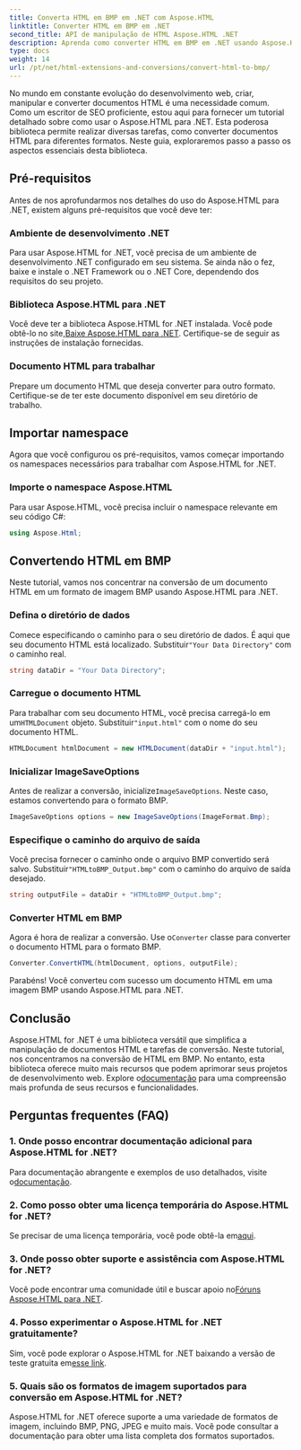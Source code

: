 ```yaml
---
title: Converta HTML em BMP em .NET com Aspose.HTML
linktitle: Converter HTML em BMP em .NET
second_title: API de manipulação de HTML Aspose.HTML .NET
description: Aprenda como converter HTML em BMP em .NET usando Aspose.HTML para .NET. Guia abrangente para desenvolvedores web sobre como aproveitar o Aspose.HTML para .NET.
type: docs
weight: 14
url: /pt/net/html-extensions-and-conversions/convert-html-to-bmp/
---
```

No mundo em constante evolução do desenvolvimento web, criar, manipular e converter documentos HTML é uma necessidade comum. Como um escritor de SEO proficiente, estou aqui para fornecer um tutorial detalhado sobre como usar o Aspose.HTML para .NET. Esta poderosa biblioteca permite realizar diversas tarefas, como converter documentos HTML para diferentes formatos. Neste guia, exploraremos passo a passo os aspectos essenciais desta biblioteca.

## Pré-requisitos

Antes de nos aprofundarmos nos detalhes do uso do Aspose.HTML para .NET, existem alguns pré-requisitos que você deve ter:

### Ambiente de desenvolvimento .NET

Para usar Aspose.HTML for .NET, você precisa de um ambiente de desenvolvimento .NET configurado em seu sistema. Se ainda não o fez, baixe e instale o .NET Framework ou o .NET Core, dependendo dos requisitos do seu projeto.

### Biblioteca Aspose.HTML para .NET

 Você deve ter a biblioteca Aspose.HTML for .NET instalada. Você pode obtê-lo no site,[Baixe Aspose.HTML para .NET](https://releases.aspose.com/html/net/). Certifique-se de seguir as instruções de instalação fornecidas.

### Documento HTML para trabalhar

Prepare um documento HTML que deseja converter para outro formato. Certifique-se de ter este documento disponível em seu diretório de trabalho.

## Importar namespace

Agora que você configurou os pré-requisitos, vamos começar importando os namespaces necessários para trabalhar com Aspose.HTML for .NET.

### Importe o namespace Aspose.HTML

Para usar Aspose.HTML, você precisa incluir o namespace relevante em seu código C#:

```csharp
using Aspose.Html;
```

## Convertendo HTML em BMP

Neste tutorial, vamos nos concentrar na conversão de um documento HTML em um formato de imagem BMP usando Aspose.HTML para .NET.

### Defina o diretório de dados

 Comece especificando o caminho para o seu diretório de dados. É aqui que seu documento HTML está localizado. Substituir`"Your Data Directory"` com o caminho real.

```csharp
string dataDir = "Your Data Directory";
```

### Carregue o documento HTML

 Para trabalhar com seu documento HTML, você precisa carregá-lo em um`HTMLDocument` objeto. Substituir`"input.html"` com o nome do seu documento HTML.

```csharp
HTMLDocument htmlDocument = new HTMLDocument(dataDir + "input.html");
```

### Inicializar ImageSaveOptions

 Antes de realizar a conversão, inicialize`ImageSaveOptions`. Neste caso, estamos convertendo para o formato BMP.

```csharp
ImageSaveOptions options = new ImageSaveOptions(ImageFormat.Bmp);
```

### Especifique o caminho do arquivo de saída

 Você precisa fornecer o caminho onde o arquivo BMP convertido será salvo. Substituir`"HTMLtoBMP_Output.bmp"` com o caminho do arquivo de saída desejado.

```csharp
string outputFile = dataDir + "HTMLtoBMP_Output.bmp";
```

### Converter HTML em BMP

 Agora é hora de realizar a conversão. Use o`Converter` classe para converter o documento HTML para o formato BMP.

```csharp
Converter.ConvertHTML(htmlDocument, options, outputFile);
```

Parabéns! Você converteu com sucesso um documento HTML em uma imagem BMP usando Aspose.HTML para .NET.

## Conclusão

Aspose.HTML for .NET é uma biblioteca versátil que simplifica a manipulação de documentos HTML e tarefas de conversão. Neste tutorial, nos concentramos na conversão de HTML em BMP. No entanto, esta biblioteca oferece muito mais recursos que podem aprimorar seus projetos de desenvolvimento web. Explore o[documentação](https://reference.aspose.com/html/net/) para uma compreensão mais profunda de seus recursos e funcionalidades.

## Perguntas frequentes (FAQ)

### 1. Onde posso encontrar documentação adicional para Aspose.HTML for .NET?

 Para documentação abrangente e exemplos de uso detalhados, visite o[documentação](https://reference.aspose.com/html/net/).

### 2. Como posso obter uma licença temporária do Aspose.HTML for .NET?

Se precisar de uma licença temporária, você pode obtê-la em[aqui](https://purchase.aspose.com/temporary-license/).

### 3. Onde posso obter suporte e assistência com Aspose.HTML for .NET?

 Você pode encontrar uma comunidade útil e buscar apoio no[Fóruns Aspose.HTML para .NET](https://forum.aspose.com/).

### 4. Posso experimentar o Aspose.HTML for .NET gratuitamente?

 Sim, você pode explorar o Aspose.HTML for .NET baixando a versão de teste gratuita em[esse link](https://releases.aspose.com/).

### 5. Quais são os formatos de imagem suportados para conversão em Aspose.HTML for .NET?

Aspose.HTML for .NET oferece suporte a uma variedade de formatos de imagem, incluindo BMP, PNG, JPEG e muito mais. Você pode consultar a documentação para obter uma lista completa dos formatos suportados.
